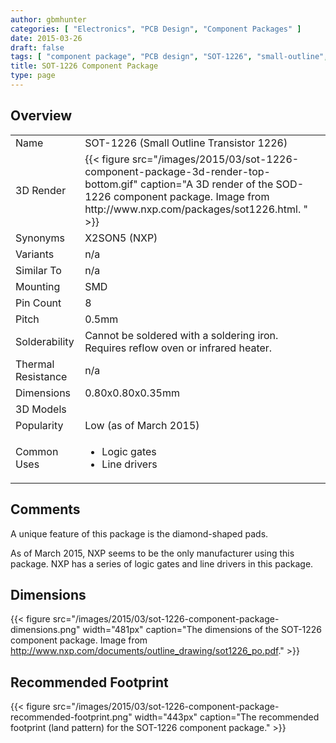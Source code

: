 ```yaml
---
author: gbmhunter
categories: [ "Electronics", "PCB Design", "Component Packages" ]
date: 2015-03-26
draft: false
tags: [ "component package", "PCB design", "SOT-1226", "small-outline", "transistor" ]
title: SOT-1226 Component Package
type: page
---
```


## Overview

<table>
<tbody >
<tr >
<td >Name</td>
<td >SOT-1226 (Small Outline Transistor 1226)</td>
</tr>
<tr >
<td >3D Render</td>
<td >
{{< figure src="/images/2015/03/sot-1226-component-package-3d-render-top-bottom.gif" caption="A 3D render of the SOD-1226 component package. Image from http://www.nxp.com/packages/sot1226.html. "  >}}
</td></tr><tr >
<td >Synonyms</td>
<td>X2SON5 (NXP)</td>
</tr>
<tr >
<td >Variants</td>
<td >n/a
</td></tr><tr >
<td >Similar To</td>
<td >n/a</td>
</tr>
<tr >
<td >Mounting</td>
<td >SMD
</td></tr><tr >
<td >Pin Count
</td>
<td >8
</td></tr><tr >
<td >Pitch
</td>
<td >0.5mm
</td></tr><tr >
<td >Solderability
</td>
<td >Cannot be soldered with a soldering iron. Requires reflow oven or infrared heater.
</td></tr><tr >
<td >Thermal Resistance
</td>
<td >n/a
</td></tr><tr >
<td >Dimensions
</td>
<td >0.80x0.80x0.35mm
</td></tr><tr >
<td >3D Models
</td>
<td > 
</td></tr><tr >
<td >Popularity
</td>
<td >Low (as of March 2015)
</td></tr><tr >
<td >Common Uses
</td>
<td >
<ul>
<li>Logic gates</li>

<li>Line drivers</li>
</ul>
</td></tr></tbody></table>

## Comments

A unique feature of this package is the diamond-shaped pads.

As of March 2015, NXP seems to be the only manufacturer using this package. NXP has a series of logic gates and line drivers in this package.

## Dimensions

{{< figure src="/images/2015/03/sot-1226-component-package-dimensions.png" width="481px" caption="The dimensions of the SOT-1226 component package. Image from http://www.nxp.com/documents/outline_drawing/sot1226_po.pdf."  >}}

## Recommended Footprint

{{< figure src="/images/2015/03/sot-1226-component-package-recommended-footprint.png" width="443px" caption="The recommended footprint (land pattern) for the SOT-1226 component package."  >}}
